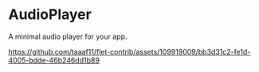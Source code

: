 # AudioPlayer

A minimal audio player for your app.

https://github.com/taaaf11/flet-contrib/assets/109919009/bb3d31c2-fe1d-4005-bdde-46b246dd1b89
